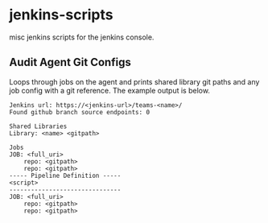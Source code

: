 # jenkins-scripts
misc jenkins scripts for the jenkins console.

## Audit Agent Git Configs

Loops through jobs on the agent and prints shared library git paths and any job config with a git reference. The example output is below.

```text
Jenkins url: https://<jenkins-url>/teams-<name>/
Found github branch source endpoints: 0

Shared Libraries
Library: <name> <gitpath>

Jobs
JOB: <full_uri>
	repo: <gitpath>
	repo: <gitpath>
----- Pipeline Definition -----
<script>
-------------------------------
JOB: <full_uri>
	repo: <gitpath>
	repo: <gitpath>
```

